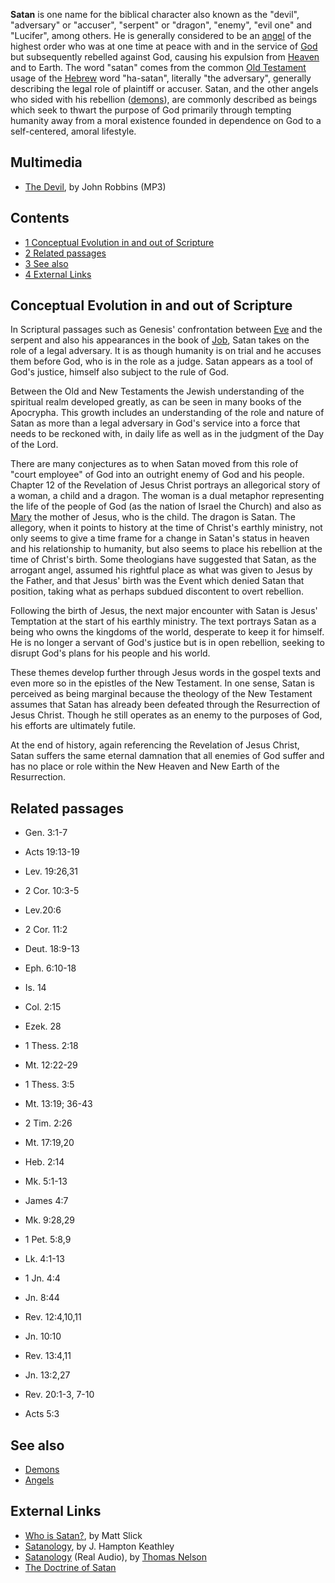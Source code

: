 **Satan** is one name for the biblical character also known as the
"devil", "adversary" or "accuser", "serpent" or "dragon", "enemy",
"evil one" and "Lucifer", among others. He is generally considered
to be an [angel](Angels "Angels") of the highest order who was at
one time at peace with and in the service of [God](God "God") but
subsequently rebelled against God, causing his expulsion from
[Heaven](Heaven "Heaven") and to Earth. The word "satan" comes from
the common [Old Testament](Old_Testament "Old Testament") usage of
the [Hebrew](Hebrew "Hebrew") word "ha-satan", literally "the
adversary", generally describing the legal role of plaintiff or
accuser. Satan, and the other angels who sided with his rebellion
([demons](Demons "Demons")), are commonly described as beings which
seek to thwart the purpose of God primarily through tempting
humanity away from a moral existence founded in dependence on God
to a self-centered, amoral lifestyle.

## Multimedia

-   [The Devil](http://www.trinitylectures.org/MP3/The_Devil.mp3),
    by John Robbins (MP3)

## Contents

-   [1 Conceptual Evolution in and out of Scripture](#Conceptual_Evolution_in_and_out_of_Scripture)
-   [2 Related passages](#Related_passages)
-   [3 See also](#See_also)
-   [4 External Links](#External_Links)

## Conceptual Evolution in and out of Scripture

In Scriptural passages such as Genesis' confrontation between
[Eve](Eve "Eve") and the serpent and also his appearances in the
book of [Job](Job "Job"), Satan takes on the role of a legal
adversary. It is as though humanity is on trial and he accuses them
before God, who is in the role as a judge. Satan appears as a tool
of God's justice, himself also subject to the rule of God.

Between the Old and New Testaments the Jewish understanding of the
spiritual realm developed greatly, as can be seen in many books of
the Apocrypha. This growth includes an understanding of the role
and nature of Satan as more than a legal adversary in God's service
into a force that needs to be reckoned with, in daily life as well
as in the judgment of the Day of the Lord.

There are many conjectures as to when Satan moved from this role of
"court employee" of God into an outright enemy of God and his
people. Chapter 12 of the Revelation of Jesus Christ portrays an
allegorical story of a woman, a child and a dragon. The woman is a
dual metaphor representing the life of the people of God (as the
nation of Israel the Church) and also as [Mary](Mary "Mary") the
mother of Jesus, who is the child. The dragon is Satan. The
allegory, when it points to history at the time of Christ's earthly
ministry, not only seems to give a time frame for a change in
Satan's status in heaven and his relationship to humanity, but also
seems to place his rebellion at the time of Christ's birth. Some
theologians have suggested that Satan, as the arrogant angel,
assumed his rightful place as what was given to Jesus by the
Father, and that Jesus' birth was the Event which denied Satan that
position, taking what as perhaps subdued discontent to overt
rebellion.

Following the birth of Jesus, the next major encounter with Satan
is Jesus' Temptation at the start of his earthly ministry. The text
portrays Satan as a being who owns the kingdoms of the world,
desperate to keep it for himself. He is no longer a servant of
God's justice but is in open rebellion, seeking to disrupt God's
plans for his people and his world.

These themes develop further through Jesus words in the gospel
texts and even more so in the epistles of the New Testament. In one
sense, Satan is perceived as being marginal because the theology of
the New Testament assumes that Satan has already been defeated
through the Resurrection of Jesus Christ. Though he still operates
as an enemy to the purposes of God, his efforts are ultimately
futile.

At the end of history, again referencing the Revelation of Jesus
Christ, Satan suffers the same eternal damnation that all enemies
of God suffer and has no place or role within the New Heaven and
New Earth of the Resurrection.

## Related passages

-   Gen. 3:1-7
-   Acts 19:13-19
-   Lev. 19:26,31
-   2 Cor. 10:3-5
-   Lev.20:6
-   2 Cor. 11:2
-   Deut. 18:9-13
-   Eph. 6:10-18
-   Is. 14
-   Col. 2:15
-   Ezek. 28

-   1 Thess. 2:18
-   Mt. 12:22-29
-   1 Thess. 3:5
-   Mt. 13:19; 36-43
-   2 Tim. 2:26
-   Mt. 17:19,20
-   Heb. 2:14
-   Mk. 5:1-13
-   James 4:7
-   Mk. 9:28,29
-   1 Pet. 5:8,9

-   Lk. 4:1-13
-   1 Jn. 4:4
-   Jn. 8:44
-   Rev. 12:4,10,11
-   Jn. 10:10
-   Rev. 13:4,11
-   Jn. 13:2,27
-   Rev. 20:1-3, 7-10
-   Acts 5:3

## See also

-   [Demons](Demons "Demons")
-   [Angels](Angels "Angels")

## External Links

-   [Who is Satan?](http://www.carm.org/questions/whois_satan.htm),
    by Matt Slick
-   [Satanology](http://www.bible.org/page.asp?page_id=389), by J.
    Hampton Keathley
-   [Satanology](http://dentonbible.org/realaudio/692-062396-THEOLOGY6.rm)
    (Real Audio), by
    [Thomas Nelson](index.php?title=Thomas_Nelson&action=edit&redlink=1 "Thomas Nelson (page does not exist)")
-   [The Doctrine of Satan](http://www.refuge-outreach.org/christianity/doctrine/satan/home.html)



